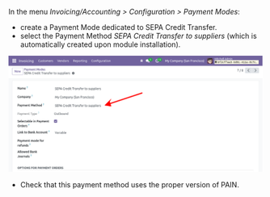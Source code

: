 In the menu *Invoicing/Accounting \> Configuration \> Payment Modes*:
- create a Payment Mode dedicated to SEPA Credit Transfer.
- select the Payment Method *SEPA Credit Transfer to suppliers* (which is automatically created upon module installation).

![Select Payment Method](../static/description/screenshot.png)

- Check that this payment method uses the proper version of PAIN.
